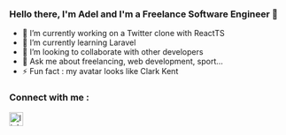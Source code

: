 ### Hello there, I'm Adel and I'm a Freelance Software Engineer 👋

- 🔭 I’m currently working on a Twitter clone with ReactTS
- 🌱 I’m currently learning Laravel
- 👯 I’m looking to collaborate with other developers
- 💬 Ask me about freelancing, web development, sport...
- ⚡ Fun fact : my avatar looks like Clark Kent

### Connect with me :

[<img align="left" alt="linkedin logo" width="25px" src="https://cdn-icons-png.flaticon.com/512/174/174857.png" />][linkedin]


[linkedin]: https://www.linkedin.com/in/adel-razzok/
